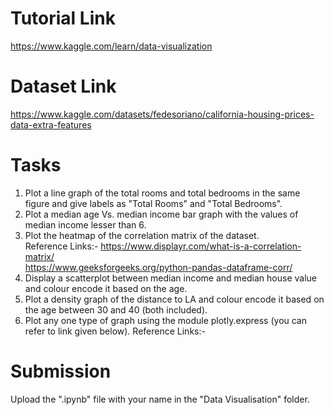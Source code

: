 # Tutorial Link
https://www.kaggle.com/learn/data-visualization

# Dataset Link
https://www.kaggle.com/datasets/fedesoriano/california-housing-prices-data-extra-features

# Tasks
1. Plot a line graph of the total rooms and total bedrooms in the same figure and give labels as "Total Rooms" and "Total Bedrooms".
2. Plot a median age Vs. median income bar graph with the values of median income lesser than 6.
3. Plot the heatmap of the correlation matrix of the dataset.<br />
   Reference Links:- 
      https://www.displayr.com/what-is-a-correlation-matrix/<br />
      https://www.geeksforgeeks.org/python-pandas-dataframe-corr/
4. Display a scatterplot between median income and median house value and colour encode it based on the age.
5. Plot a density graph of the distance to LA and colour encode it based on the age between 30 and 40 (both included).
6. Plot any one type of graph using the module plotly.express (you can refer to link given below).
   Reference Links:- 

# Submission
Upload the ".ipynb" file with your name in the "Data Visualisation" folder.
